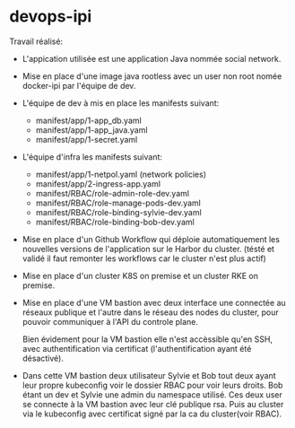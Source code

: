 # devops-ipi

Travail réalisé:

- L'appication utilisée est une application Java nommée social network.
- Mise en place d'une image java rootless avec un user non root nomée docker-ipi par l'équipe de dev.
- L'équipe de dev à mis en place les manifests suivant:
  - manifest/app/1-app_db.yaml
  - manifest/app/1-app_java.yaml
  - manifest/app/1-secret.yaml

- L'équipe d'infra les manifests suivant:
  - manifest/app/1-netpol.yaml (network policies)
  - manifest/app/2-ingress-app.yaml
  - manifest/RBAC/role-admin-role-dev.yaml
  - manifest/RBAC/role-manage-pods-dev.yaml
  - manifest/RBAC/role-binding-sylvie-dev.yaml
  - manifest/RBAC/role-binding-bob-dev.yaml

- Mise en place d'un Github Workflow qui déploie automatiquement les nouvelles versions de l'application sur le Harbor du cluster. (tésté et validé il faut remonter les workflows car le cluster n'est plus actif)
- Mise en place d'un cluster K8S on premise et un cluster RKE on premise.
- Mise en place d'une VM bastion avec deux interface une connectée au réseaux publique et l'autre dans le réseau des nodes du cluster, pour pouvoir communiquer à l'API du controle plane.

    Bien évidement pour la VM bastion elle n'est accèssible qu'en SSH, avec authentification via certificat (l'authentification ayant été désactivé).
- Dans cette VM bastion deux utilisateur Sylvie et Bob tout deux ayant leur propre kubeconfig voir le dossier RBAC pour voir leurs droits.
Bob étant un dev et Sylvie une admin du namespace utilisé. Ces deux user se connecte à la VM bastion avec leur clé publique rsa. Puis au cluster via le kubeconfig avec certificat signé par la ca du cluster(voir RBAC).
